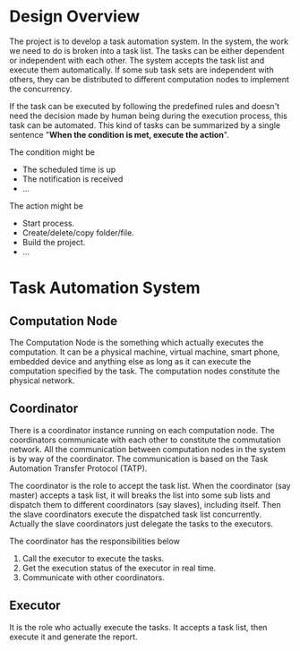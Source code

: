 # Design Overview #
The project is to develop a task automation system. In the system, the work we need to do is broken into a task list. The tasks can be either dependent or independent with each other. The system accepts the task list and execute them automatically. If some sub task sets are independent with others, they can be distributed to different computation nodes to implement the concurrency.


If the task can be executed by following the predefined rules and doesn't need the decision made by human being during the execution process, this task can be automated. This kind of tasks can be summarized by a single sentence "**When the condition is met, execute the action**".

The condition might be
  * The scheduled time is up
  * The notification is received
  * ...

The action might be
  * Start process.
  * Create/delete/copy folder/file.
  * Build the project.
  * ...


# Task Automation System #
## Computation Node ##
The Computation Node is the something which actually executes the computation. It can be a physical machine, virtual machine, smart phone, embedded device and anything else as long as it can execute the computation specified by the task. The computation nodes constitute the physical network.

## Coordinator ##
There is a coordinator instance running on each computation node. The coordinators communicate with each other to constitute the commutation network. All the communication between computation nodes in the system is by way of the coordinator. The communication is based on the Task Automation Transfer Protocol (TATP).

The coordinator is the role to accept the task list. When the coordinator (say master) accepts a task list, it will breaks the list into some sub lists and dispatch them to different coordinators (say slaves), including itself. Then the slave coordinators execute the dispatched task list concurrently. Actually the slave coordinators just delegate the tasks to the executors.

The coordinator has the responsibilities below
  1. Call the executor to execute the tasks.
  1. Get the execution status of the executor in real time.
  1. Communicate with other coordinators.

## Executor ##
It is the role who actually execute the tasks. It accepts a task list, then execute it and generate the report.
